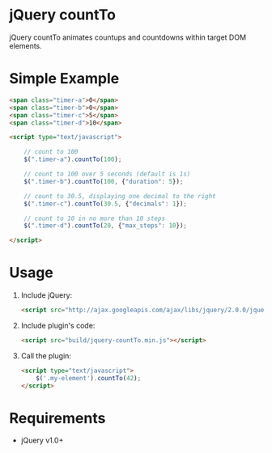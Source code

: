 # jQuery countTo

jQuery countTo animates countups and countdowns within target DOM elements. 

# Simple Example
```html
<span class="timer-a">0</span>
<span class="timer-b">0</span>
<span class="timer-c">5</span>
<span class="timer-d">10</span>

<script type="text/javascript">

    // count to 100
    $(".timer-a").countTo(100);

    // count to 100 over 5 seconds (default is 1s)
    $(".timer-b").countTo(100, {"duration": 5});

    // count to 30.5, displaying one decimal to the right
    $(".timer-c").countTo(30.5, {"decimals": 1});

    // count to 10 in no more than 10 steps
    $(".timer-d").countTo(20, {"max_steps": 10});

</script>
```

# Usage

1. Include jQuery:
    ```html
    <script src="http://ajax.googleapis.com/ajax/libs/jquery/2.0.0/jquery.min.js"></script>
    ```

2. Include plugin's code:
    ```html
    <script src="build/jquery-countTo.min.js"></script>
    ```

3. Call the plugin:
    ```html
    <script type="text/javascript">
        $('.my-element').countTo(42);
    </script>
    ```

# Requirements
- jQuery v1.0+
